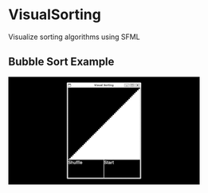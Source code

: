 # VisualSorting
Visualize sorting algorithms using SFML

## Bubble Sort Example
![](https://github.com/geonove/VisualSorting/blob/master/GIFs/BubbleSortVideo.gif)
